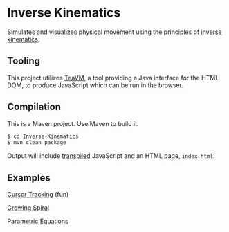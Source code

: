 # Inverse Kinematics

Simulates and visualizes physical movement using the principles of [inverse kinematics](https://en.wikipedia.org/wiki/Inverse_kinematics). 

## Tooling

This project utilizes [TeaVM](http://teavm.org/), a tool providing a Java interface for the HTML DOM, to produce JavaScript which can be run in the browser.

## Compilation

This is a Maven project. Use Maven to build it.

```bash
$ cd Inverse-Kinematics
$ mvn clean package
```

Output will include [transpiled](https://en.wikipedia.org/wiki/Source-to-source_compiler) JavaScript and an HTML page, `index.html`.

## Examples

[Cursor Tracking](https://alextyner.github.io/inverse-kinematics-java/follow-mouse/) (fun)

[Growing Spiral](https://alextyner.github.io/inverse-kinematics-java/grow-spiral/)

[Parametric Equations](https://alextyner.github.io/inverse-kinematics-java/para-eq/)

